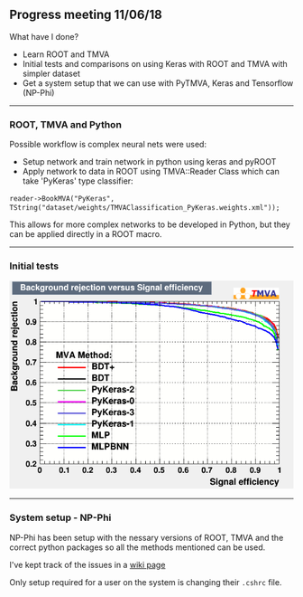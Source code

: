 ##  Progress meeting 11/06/18

What have I done?
- Learn ROOT and TMVA
- Initial tests and comparisons on using Keras with ROOT and TMVA with simpler dataset
- Get a system setup that we can use with PyTMVA, Keras and Tensorflow (NP-Phi) 
---

### ROOT, TMVA and Python

Possible workflow is complex neural nets were used:
- Setup network and train network in python using keras and pyROOT
- Apply network to data in ROOT using TMVA::Reader Class which can take 'PyKeras' type classifier:

```
reader->BookMVA("PyKeras", TString("dataset/weights/TMVAClassification_PyKeras.weights.xml"));
```

This allows for more complex networks to be developed in Python, but they can be applied directly in a ROOT macro.

---

### Initial tests

![fig1](https://raw.githubusercontent.com/mj-will/ml4np/master/figures/rejBvsS.png)

---

### System setup - NP-Phi

NP-Phi has been setup with the nessary versions of ROOT, TMVA and the correct python packages so all the methods mentioned can be used.

I've kept track of the issues in a [wiki page](https://github.com/mj-will/ml4np/wiki/PyROOT-Issues-&-Observations)

Only setup required for a user on the system is changing their `.cshrc` file.

